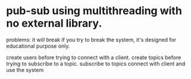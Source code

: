 # pub-sub using multithreading with no external library.
problems:
it will break if you try to break the system, it's designed for educational purpose only.

create users before trying to connect with a client.
create topics before trying to subscribe to a topic.
subscribe to topics
connect with client and use the system
